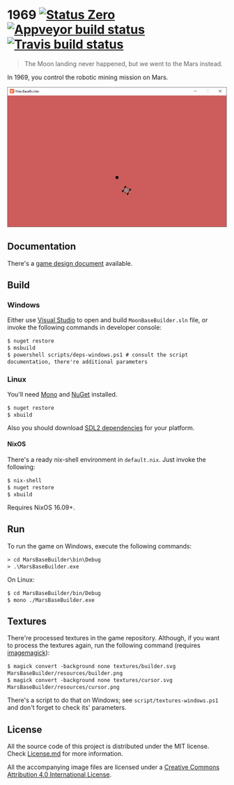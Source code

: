 ﻿1969 [![Status Zero][status-zero]][andivionian-status-classifier] [![Appveyor build status][appveyor-status]][appveyor] [![Travis build status][travis-status]][travis]
====

> The Moon landing never happened, but we went to the Mars instead.

In 1969, you control the robotic mining mission on Mars.

![Game screenshot][screenshot]

Documentation
-------------

There's a [game design document][docs-game-design] available.

Build
-----

### Windows

Either use [Visual Studio][visual-studio] to open and build `MoonBaseBuilder.sln`
file, or invoke the following commands in developer console:

```console
$ nuget restore
$ msbuild
$ powershell scripts/deps-windows.ps1 # consult the script documentation, there're additional parameters
```

### Linux

You'll need [Mono][mono] and [NuGet][nuget] installed.

```console
$ nuget restore
$ xbuild
```

Also you should download [SDL2 dependencies][monogame-sdl] for your platform.

#### NixOS

There's a ready nix-shell environment in `default.nix`. Just invoke the
following:

```console
$ nix-shell
$ nuget restore
$ xbuild
```

Requires NixOS 16.09+.

Run
---

To run the game on Windows, execute the following commands:

```console
> cd MarsBaseBuilder\bin\Debug
> .\MarsBaseBuilder.exe
```

On Linux:

```console
$ cd MarsBaseBuilder/bin/Debug
$ mono ./MarsBaseBuilder.exe
```

Textures
--------

There're processed textures in the game repository. Although, if you want to
process the textures again, run the following command (requires
[imagemagick][]):

```console
$ magick convert -background none textures/builder.svg MarsBaseBuilder/resources/builder.png
$ magick convert -background none textures/cursor.svg MarsBaseBuilder/resources/cursor.png
```

There's a script to do that on Windows; see `script/textures-windows.ps1` and
don't forget to check its' parameters.

License
-------

All the source code of this project is distributed under the MIT license. Check
[License.md][license] for more information.

All the accompanying image files are licensed under a [Creative Commons
Attribution 4.0 International License][cc-by-license].

[docs-game-design]: docs/game-design.md
[license]: License.md

[screenshot]: docs/screenshot.png

[andivionian-status-classifier]: https://github.com/ForNeVeR/andivionian-status-classifier#status-zero-
[appveyor]: https://ci.appveyor.com/project/ForNeVeR/1969/branch/master
[cc-by-license]: https://creativecommons.org/licenses/by/4.0/
[imagemagick]: https://www.imagemagick.org/script/index.php
[mono]: http://www.mono-project.com/
[monogame-sdl]: https://github.com/MonoGame/MonoGame.Dependencies/tree/master/SDL
[nuget]: https://www.nuget.org/
[travis]: https://travis-ci.org/ForNeVeR/1969
[visual-studio]: https://www.visualstudio.com/
[xunit]: https://xunit.github.io/

[appveyor-status]: https://ci.appveyor.com/api/projects/status/n0bi5bm1uwd8irwh/branch/master?svg=true
[status-zero]: https://img.shields.io/badge/status-zero-lightgrey.svg
[travis-status]: https://travis-ci.org/ForNeVeR/1969.svg?branch=master
